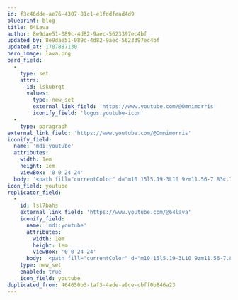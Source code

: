 ```yaml
---
id: f3c46dde-ae76-4307-81c1-e1fddfead4d9
blueprint: blog
title: 64Lava
author: 8e9dae51-089c-4d82-9aec-5623397ec4bf
updated_by: 8e9dae51-089c-4d82-9aec-5623397ec4bf
updated_at: 1707887130
hero_image: lava.png
bard_field:
  -
    type: set
    attrs:
      id: lskubrqt
      values:
        type: new_set
        external_link_field: 'https://www.youtube.com/@Omnimorris'
        iconify_field: 'logos:youtube-icon'
  -
    type: paragraph
external_link_field: 'https://www.youtube.com/@Omnimorris'
iconify_field:
  name: 'mdi:youtube'
  attributes:
    width: 1em
    height: 1em
    viewBox: '0 0 24 24'
  body: '<path fill="currentColor" d="m10 15l5.19-3L10 9zm11.56-7.83c.13.47.22 1.1.28 1.9c.07.8.1 1.49.1 2.09L22 12c0 2.19-.16 3.8-.44 4.83c-.25.9-.83 1.48-1.73 1.73c-.47.13-1.33.22-2.65.28c-1.3.07-2.49.1-3.59.1L12 19c-4.19 0-6.8-.16-7.83-.44c-.9-.25-1.48-.83-1.73-1.73c-.13-.47-.22-1.1-.28-1.9c-.07-.8-.1-1.49-.1-2.09L2 12c0-2.19.16-3.8.44-4.83c.25-.9.83-1.48 1.73-1.73c.47-.13 1.33-.22 2.65-.28c1.3-.07 2.49-.1 3.59-.1L12 5c4.19 0 6.8.16 7.83.44c.9.25 1.48.83 1.73 1.73"/>'
icon_field: youtube
replicator_field:
  -
    id: lsl7bahs
    external_link_field: 'https://www.youtube.com/@64lava'
    iconify_field:
      name: 'mdi:youtube'
      attributes:
        width: 1em
        height: 1em
        viewBox: '0 0 24 24'
      body: '<path fill="currentColor" d="m10 15l5.19-3L10 9zm11.56-7.83c.13.47.22 1.1.28 1.9c.07.8.1 1.49.1 2.09L22 12c0 2.19-.16 3.8-.44 4.83c-.25.9-.83 1.48-1.73 1.73c-.47.13-1.33.22-2.65.28c-1.3.07-2.49.1-3.59.1L12 19c-4.19 0-6.8-.16-7.83-.44c-.9-.25-1.48-.83-1.73-1.73c-.13-.47-.22-1.1-.28-1.9c-.07-.8-.1-1.49-.1-2.09L2 12c0-2.19.16-3.8.44-4.83c.25-.9.83-1.48 1.73-1.73c.47-.13 1.33-.22 2.65-.28c1.3-.07 2.49-.1 3.59-.1L12 5c4.19 0 6.8.16 7.83.44c.9.25 1.48.83 1.73 1.73"/>'
    type: new_set
    enabled: true
    icon_field: youtube
duplicated_from: 464650b3-1af3-4ade-a9ce-cbff0b846a23
---
```

